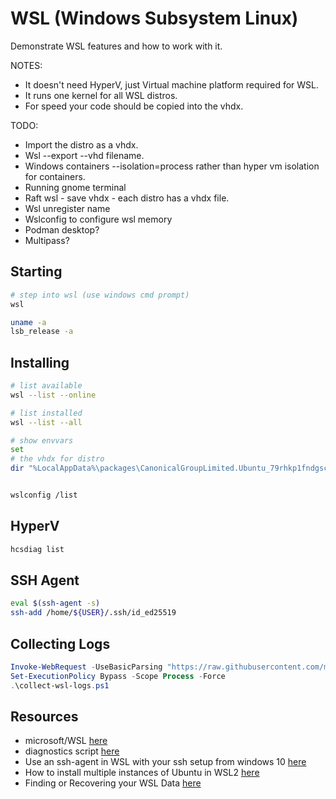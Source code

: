 # WSL (Windows Subsystem Linux)

Demonstrate WSL features and how to work with it.  

NOTES:

* It doesn't need HyperV, just Virtual machine platform required for WSL.  
* It runs one kernel for all WSL distros.  
* For speed your code should be copied into the vhdx.  

TODO:

* Import the distro as a vhdx. 
* Wsl --export --vhd filename. 
* Windows containers --isolation=process rather than hyper vm isolation for containers.
* Running gnome terminal
* Raft wsl - save vhdx - each distro has a vhdx file.
* Wsl unregister name
* Wslconfig to configure wsl memory 
* Podman desktop?
* Multipass?

## Starting

```sh
# step into wsl (use windows cmd prompt)
wsl

uname -a 
lsb_release -a 
```

## Installing 

```sh
# list available 
wsl --list --online

# list installed
wsl --list --all 

# show envvars 
set
# the vhdx for distro
dir "%LocalAppData%\packages\CanonicalGroupLimited.Ubuntu_79rhkp1fndgsc\localstate"


wslconfig /list
```

## HyperV

```sh
hcsdiag list
```

## SSH Agent

```sh
eval $(ssh-agent -s)
ssh-add /home/${USER}/.ssh/id_ed25519
```

## Collecting Logs

```ps1
Invoke-WebRequest -UseBasicParsing "https://raw.githubusercontent.com/microsoft/WSL/master/diagnostics/collect-wsl-logs.ps1" -OutFile collect-wsl-logs.ps1
Set-ExecutionPolicy Bypass -Scope Process -Force
.\collect-wsl-logs.ps1
```

## Resources

* microsoft/WSL [here](https://github.com/microsoft/WSL)
* diagnostics script [here](https://github.com/Microsoft/WSL/blob/master/diagnostics/collect-wsl-logs.ps1)
* Use an ssh-agent in WSL with your ssh setup from windows 10 [here](https://pscheit.medium.com/use-an-ssh-agent-in-wsl-with-your-ssh-setup-in-windows-10-41756755993e)
* How to install multiple instances of Ubuntu in WSL2 [here](https://cloudbytes.dev/snippets/how-to-install-multiple-instances-of-ubuntu-in-wsl2)
* Finding or Recovering your WSL Data [here](https://christopherkibble.com/posts/wsl-vhdx-recovery/)
